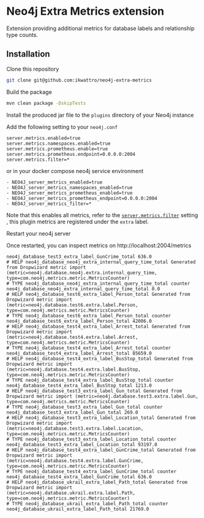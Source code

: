 # Neo4j Extra Metrics extension

Extension providing additional metrics for database labels and relationship type counts.

## Installation

Clone this repository

```bash
git clone git@github.com:ikwattro/neo4j-extra-metrics
```

Build the package

```bash
mvn clean package -DskipTests
```

Install the produced jar file to the `plugins` directory of your Neo4j instance

Add the following setting to your `neo4j.conf`

```
server.metrics.enabled=true
server.metrics.namespaces.enabled=true
server.metrics.prometheus.enable=true
server.metrics.prometheus.endpoint=0.0.0.0:2004
server.metrics.filter=*
```

or in your docker compose neo4j service environment

```
- NEO4J_server_metrics_enabled=true
- NEO4J_server_metrics_namespaces_enabled=true
- NEO4J_server_metrics_prometheus_enabled=true
- NEO4J_server_metrics_prometheus_endpoint=0.0.0.0:2004
- NEO4J_server_metrics_filter=*
```

Note that this enables all metrics, refer to the [`server.metrics.filter`](https://neo4j.com/docs/operations-manual/current/reference/configuration-settings/#config_server.metrics.filter) setting , 
this plugin metrics are registered under the `extra` label.

Restart your neo4j server

Once restarted, you can inspect metrics on http://localhost:2004/metrics

```
neo4j_database_test3_extra_label_GunCrime_total 636.0
# HELP neo4j_database_neo4j_extra_internal_query_time_total Generated from Dropwizard metric import (metric=neo4j.database.neo4j.extra.internal_query_time, type=com.neo4j.metrics.metric.MetricsCounter)
# TYPE neo4j_database_neo4j_extra_internal_query_time_total counter
neo4j_database_neo4j_extra_internal_query_time_total 0.0
# HELP neo4j_database_test6_extra_label_Person_total Generated from Dropwizard metric import (metric=neo4j.database.test6.extra.label.Person, type=com.neo4j.metrics.metric.MetricsCounter)
# TYPE neo4j_database_test6_extra_label_Person_total counter
neo4j_database_test6_extra_label_Person_total 42006.0
# HELP neo4j_database_test4_extra_label_Arrest_total Generated from Dropwizard metric import (metric=neo4j.database.test4.extra.label.Arrest, type=com.neo4j.metrics.metric.MetricsCounter)
# TYPE neo4j_database_test4_extra_label_Arrest_total counter
neo4j_database_test4_extra_label_Arrest_total 85659.0
# HELP neo4j_database_test4_extra_label_BusStop_total Generated from Dropwizard metric import (metric=neo4j.database.test4.extra.label.BusStop, type=com.neo4j.metrics.metric.MetricsCounter)
# TYPE neo4j_database_test4_extra_label_BusStop_total counter
neo4j_database_test4_extra_label_BusStop_total 1213.0
# HELP neo4j_database_test3_extra_label_Gun_total Generated from Dropwizard metric import (metric=neo4j.database.test3.extra.label.Gun, type=com.neo4j.metrics.metric.MetricsCounter)
# TYPE neo4j_database_test3_extra_label_Gun_total counter
neo4j_database_test3_extra_label_Gun_total 269.0
# HELP neo4j_database_test3_extra_label_Location_total Generated from Dropwizard metric import (metric=neo4j.database.test3.extra.label.Location, type=com.neo4j.metrics.metric.MetricsCounter)
# TYPE neo4j_database_test3_extra_label_Location_total counter
neo4j_database_test3_extra_label_Location_total 93197.0
# HELP neo4j_database_test4_extra_label_GunCrime_total Generated from Dropwizard metric import (metric=neo4j.database.test4.extra.label.GunCrime, type=com.neo4j.metrics.metric.MetricsCounter)
# TYPE neo4j_database_test4_extra_label_GunCrime_total counter
neo4j_database_test4_extra_label_GunCrime_total 636.0
# HELP neo4j_database_ukrail_extra_label_Path_total Generated from Dropwizard metric import (metric=neo4j.database.ukrail.extra.label.Path, type=com.neo4j.metrics.metric.MetricsCounter)
# TYPE neo4j_database_ukrail_extra_label_Path_total counter
neo4j_database_ukrail_extra_label_Path_total 21769.0
```



